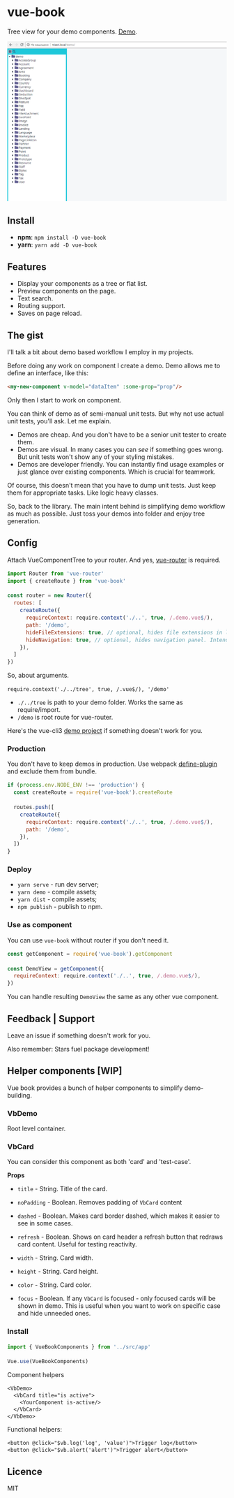 # vue-book

Tree view for your demo components. [Demo](http://vue-book.asva.by/#/Demo/ContactComponent.vue).

![Interface](packages/vue-book/docs/main.gif)

## Install

* **npm**: `npm install -D vue-book` 
* **yarn**: `yarn add -D vue-book`

## Features
* Display your components as a tree or flat list.
* Preview components on the page.
* Text search.
* Routing support.
* Saves on page reload.

## The gist

I'll talk a bit about demo based workflow I employ in my projects.

Before doing any work on component I create a demo. Demo allows me to define an interface, like this:
```html
<my-new-component v-model="dataItem" :some-prop="prop"/>
```
Only then I start to work on component.

You can think of demo as of semi-manual unit tests. But why not use actual unit tests, you'll ask. Let me explain.
* Demos are cheap. And you don't have to be a senior unit tester to create them.
* Demos are visual. In many cases you can *see* if something goes wrong. But unit tests won't show any of your styling mistakes.
* Demos are developer friendly. You can instantly find usage examples or just glance over existing components. Which is crucial for teamwork.

Of course, this doesn't mean that you have to dump unit tests. Just keep them for appropriate tasks. Like logic heavy classes.

So, back to the library. The main intent behind is simplifying demo workflow as much as possible. Just toss your demos into folder and enjoy tree generation.

## Config

Attach VueComponentTree to your router. And yes, [vue-router](https://github.com/vuejs/vue-router) is required.
```js
import Router from 'vue-router'
import { createRoute } from 'vue-book'

const router = new Router({
  routes: [
    createRoute({
      requireContext: require.context('./..', true, /.demo.vue$/), 
      path: '/demo',
      hideFileExtensions: true, // optional, hides file extensions in list.
      hideNavigation: true, // optional, hides navigation panel. Intended to be used with visual recognition library.
    }),
  ]
})
```
So, about arguments. 

`require.context('./../tree', true, /.vue$/), '/demo'`
* `./../tree` is path to your demo folder. Works the same as require/import.
* `/demo` is root route for vue-router.

Here's the vue-cli3 [demo project](https://github.com/asvae/vue-book-demo) if something doesn't work for you.

### Production

You don't have to keep demos in production. Use webpack [define-plugin](https://webpack.js.org/plugins/define-plugin/) and exclude them from bundle.

```javascript
if (process.env.NODE_ENV !== 'production') {
  const createRoute = require('vue-book').createRoute
  
  routes.push([
    createRoute({
      requireContext: require.context('./..', true, /.demo.vue$/), 
      path: '/demo',
    }),
  ])
}
```

### Deploy

 * `yarn serve` - run dev server;
 * `yarn demo` - compile assets;
 * `yarn dist` - compile assets;
 * `npm publish` - publish to npm.
 
 
### Use as component

You can use `vue-book` without router if you don't need it.

```javascript
const getComponent = require('vue-book').getComponent

const DemoView = getComponent({
  requireContext: require.context('./..', true, /.demo.vue$/),
})
````

You can handle resulting `DemoView` the same as any other vue component.

## Feedback | Support
Leave an issue if something doesn't work for you.

Also remember: Stars fuel package development! 

## Helper components [WIP]

Vue book provides a bunch of helper components to simplify demo-building.

### VbDemo

Root level container.

### VbCard

You can consider this component as both 'card' and 'test-case'.

**Props**

* `title` - String. Title of the card.
* `noPadding` - Boolean. Removes padding of `VbCard` content
* `dashed` - Boolean. Makes card border dashed, which makes it easier to see in some cases.
* `refresh` - Boolean. Shows on card header a refresh button that redraws card content. Useful for testing reactivity.
* `width` - String. Card width.
* `height` - String. Card height.
* `color` - String. Card color.
 
* `focus` - Boolean. If any `VbCard` is focused - only focused cards will be shown in demo. This is useful when you want to work on specific case and hide unneeded ones. 

### Install

```js
import { VueBookComponents } from '../src/app'

Vue.use(VueBookComponents)
```

Component helpers

```vue
<VbDemo>
  <VbCard title="is active">
    <YourComponent is-active/>
  </VbCard>
</VbDemo>
```

Functional helpers:

```vue
<button @click="$vb.log('log', 'value')">Trigger log</button>
<button @click="$vb.alert('alert')">Trigger alert</button>
```

## Licence
MIT

[circleci-badge]: https://img.shields.io/circleci/project/github/asvae/vue-book/master.svg?style=flat-square
[circleci-url]: https://circleci.com/gh/asvae/vue-book 
